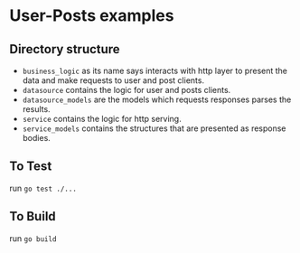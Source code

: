 # User-Posts examples

## Directory structure
- `business_logic` as its name says interacts with http layer to present the data 
  and make requests to user and post clients.
- `datasource` contains the logic for user and posts clients.
- `datasource_models` are the models which requests responses parses the results.
- `service` contains the logic for http serving.
- `service_models` contains the structures that are presented as response bodies.

## To Test
run `go test ./...`

## To Build
run `go build`